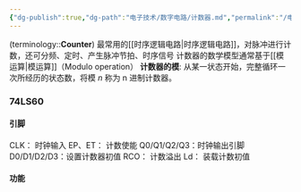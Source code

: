 ```yaml
---
{"dg-publish":true,"dg-path":"电子技术/数字电路/计数器.md","permalink":"/电子技术/数字电路/计数器/","dgPassFrontmatter":true,"noteIcon":"","created":"2024-05-21T15:20:28.682+08:00","updated":"2025-06-20T23:22:50.025+08:00"}
---
```


(terminology::**Counter**)
最常用的[[时序逻辑电路\|时序逻辑电路]]，对脉冲进行计数，还可分频、定时、产生脉冲节拍、时序信号
计数器的数学模型通常基于[[模运算\|模运算]]（Modulo operation）
**计数器的模**: 从某一状态开始，完整循环一次所经历的状态数，将模 $n$ 称为 n 进制计数器。

### 74LS60
#### 引脚
CLK：               时钟输入
EP、ET：          计数使能
Q0/Q1/Q2/Q3：时钟输出引脚
D0/D1/D2/D3：设置计数器初值
RCO：               计数溢出
Ld：                   装载计数初值


#### 功能
